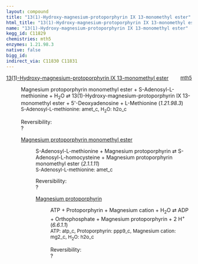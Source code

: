 ```yaml
---
layout: compound
title: "13(1)-Hydroxy-magnesium-protoporphyrin IX 13-monomethyl ester"
html_title: "13(1)-Hydroxy-magnesium-protoporphyrin IX 13-monomethyl ester"
name: "13(1)-Hydroxy-magnesium-protoporphyrin IX 13-monomethyl ester"
kegg_id: C11829
chemistries: mth5
enzymes: 1.21.98.3
native: false
bigg_id:
indirect_via: C11830 C11831
---
```

<dl><dt class="rs-product"><a class="link-dark" data-bs-html="true" data-bs-title="KEGG: C11829" data-bs-toggle="tooltip" href="{{ site.url }}{{ site.baseurl }}/compounds/C11829">13(1)-Hydroxy-magnesium-protoporphyrin IX 13-monomethyl ester</a><span style="float: right; max-width: 40%"><a class="link-dark opacity-50" href="{{ site.url }}{{ site.baseurl }}/chemistries/mth5" style="font-size: small; word-wrap: anywhere;">mth5</a></span></dt><dd><p>Magnesium protoporphyrin monomethyl ester + S-Adenosyl-L-methionine + H<sub>2</sub>O ⇄ 13(1)-Hydroxy-magnesium-protoporphyrin IX 13-monomethyl ester + 5'-Deoxyadenosine + L-Methionine (<i>1.21.98.3</i>)<br/><span style="font-size: small;"><span data-bs-html="true" data-bs-title="KEGG: C00019" data-bs-toggle="tooltip">S-Adenosyl-L-methionine</span>: amet_c, <span data-bs-html="true" data-bs-title="KEGG: C00001" data-bs-toggle="tooltip">H<sub>2</sub>O</span>: h2o_c</span><br/><div class="reversibility_info">Reversibility: <div class="progress"><div aria-valuemax="100" aria-valuemin="0" aria-valuenow="0" class="progress-bar bg-light" role="progressbar" style="width: 100%"></div></div><span>?</span><div class="progress"><div aria-valuemax="10" aria-valuemin="0" aria-valuenow="0" class="progress-bar bg-light" role="progressbar" style="width: 100%"></div></div></div></p><dl><dt><a class="link-dark" data-bs-html="true" data-bs-title="KEGG: C04536" data-bs-toggle="tooltip" href="{{ site.url }}{{ site.baseurl }}/compounds/C04536">Magnesium protoporphyrin monomethyl ester</a><span style="float: right; max-width: 40%"><a class="link-dark opacity-50" href="{{ site.url }}{{ site.baseurl }}/chemistries/None" style="font-size: small; word-wrap: anywhere;"></a></span></dt><dd><p>S-Adenosyl-L-methionine + Magnesium protoporphyrin ⇄ S-Adenosyl-L-homocysteine + Magnesium protoporphyrin monomethyl ester (<i>2.1.1.11</i>)<br/><span style="font-size: small;"><span data-bs-html="true" data-bs-title="KEGG: C00019" data-bs-toggle="tooltip">S-Adenosyl-L-methionine</span>: amet_c</span><br/><div class="reversibility_info">Reversibility: <div class="progress"><div aria-valuemax="100" aria-valuemin="0" aria-valuenow="0" class="progress-bar bg-light" role="progressbar" style="width: 100%"></div></div><span>?</span><div class="progress"><div aria-valuemax="10" aria-valuemin="0" aria-valuenow="0" class="progress-bar bg-light" role="progressbar" style="width: 100%"></div></div></div></p><dl><dt><a class="link-dark" data-bs-html="true" data-bs-title="KEGG: C03516" data-bs-toggle="tooltip" href="{{ site.url }}{{ site.baseurl }}/compounds/C03516">Magnesium protoporphyrin</a><span style="float: right; max-width: 40%"><a class="link-dark opacity-50" href="{{ site.url }}{{ site.baseurl }}/chemistries/None" style="font-size: small; word-wrap: anywhere;"></a></span></dt><dd><p>ATP + Protoporphyrin + Magnesium cation + H<sub>2</sub>O ⇄ ADP + Orthophosphate + Magnesium protoporphyrin + 2 H<sup>+</sup> (<i>6.6.1.1</i>)<br/><span style="font-size: small;"><span data-bs-html="true" data-bs-title="KEGG: C00002" data-bs-toggle="tooltip">ATP</span>: atp_c, <span data-bs-html="true" data-bs-title="KEGG: C02191" data-bs-toggle="tooltip">Protoporphyrin</span>: ppp9_c, <span data-bs-html="true" data-bs-title="KEGG: C00305" data-bs-toggle="tooltip">Magnesium cation</span>: mg2_c, <span data-bs-html="true" data-bs-title="KEGG: C00001" data-bs-toggle="tooltip">H<sub>2</sub>O</span>: h2o_c</span><br/><div class="reversibility_info">Reversibility: <div class="progress"><div aria-valuemax="100" aria-valuemin="0" aria-valuenow="0" class="progress-bar bg-light" role="progressbar" style="width: 100%"></div></div><span>?</span><div class="progress"><div aria-valuemax="10" aria-valuemin="0" aria-valuenow="0" class="progress-bar bg-light" role="progressbar" style="width: 100%"></div></div></div></p><dl></dl></dd></dl></dd></dl></dd></dl>